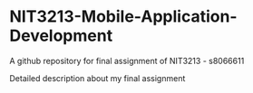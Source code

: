 # NIT3213-Mobile-Application-Development
A github repository for final assignment of NIT3213 - s8066611 

Detailed description about my final assignment 

